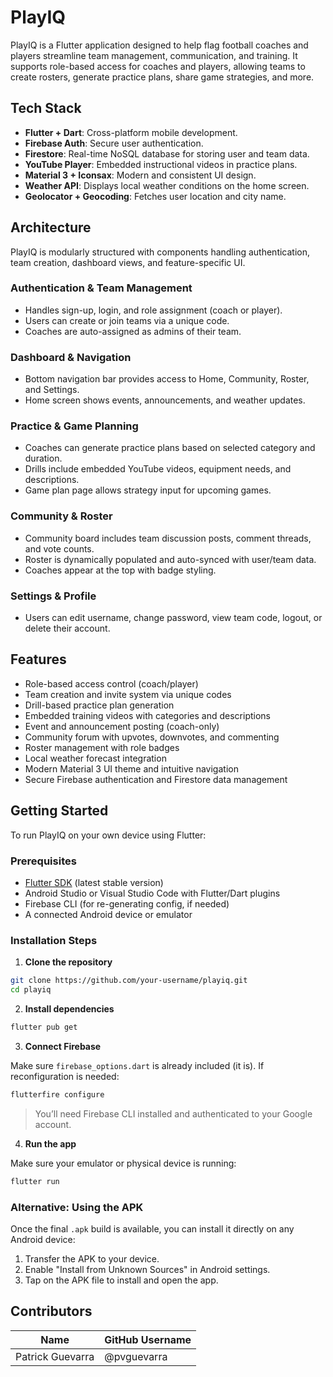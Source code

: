 
# PlayIQ

PlayIQ is a Flutter application designed to help flag football coaches and players streamline team management, communication, and training. It supports role-based access for coaches and players, allowing teams to create rosters, generate practice plans, share game strategies, and more.

## Tech Stack

- **Flutter + Dart**: Cross-platform mobile development.
- **Firebase Auth**: Secure user authentication.
- **Firestore**: Real-time NoSQL database for storing user and team data.
- **YouTube Player**: Embedded instructional videos in practice plans.
- **Material 3 + Iconsax**: Modern and consistent UI design.
- **Weather API**: Displays local weather conditions on the home screen.
- **Geolocator + Geocoding**: Fetches user location and city name.

## Architecture

PlayIQ is modularly structured with components handling authentication, team creation, dashboard views, and feature-specific UI.

### Authentication & Team Management
- Handles sign-up, login, and role assignment (coach or player).
- Users can create or join teams via a unique code.
- Coaches are auto-assigned as admins of their team.

### Dashboard & Navigation
- Bottom navigation bar provides access to Home, Community, Roster, and Settings.
- Home screen shows events, announcements, and weather updates.

### Practice & Game Planning
- Coaches can generate practice plans based on selected category and duration.
- Drills include embedded YouTube videos, equipment needs, and descriptions.
- Game plan page allows strategy input for upcoming games.

### Community & Roster
- Community board includes team discussion posts, comment threads, and vote counts.
- Roster is dynamically populated and auto-synced with user/team data.
- Coaches appear at the top with badge styling.

### Settings & Profile
- Users can edit username, change password, view team code, logout, or delete their account.

## Features

- Role-based access control (coach/player)
- Team creation and invite system via unique codes
- Drill-based practice plan generation
- Embedded training videos with categories and descriptions
- Event and announcement posting (coach-only)
- Community forum with upvotes, downvotes, and commenting
- Roster management with role badges
- Local weather forecast integration
- Modern Material 3 UI theme and intuitive navigation
- Secure Firebase authentication and Firestore data management

## Getting Started

To run PlayIQ on your own device using Flutter:

### Prerequisites

- [Flutter SDK](https://docs.flutter.dev/get-started/install) (latest stable version)
- Android Studio or Visual Studio Code with Flutter/Dart plugins
- Firebase CLI (for re-generating config, if needed)
- A connected Android device or emulator

### Installation Steps

1. **Clone the repository**

```bash
git clone https://github.com/your-username/playiq.git
cd playiq
```

2. **Install dependencies**

```bash
flutter pub get
```

3. **Connect Firebase**

Make sure `firebase_options.dart` is already included (it is). If reconfiguration is needed:

```bash
flutterfire configure
```

> You’ll need Firebase CLI installed and authenticated to your Google account.

4. **Run the app**

Make sure your emulator or physical device is running:

```bash
flutter run
```

### Alternative: Using the APK

Once the final `.apk` build is available, you can install it directly on any Android device:

1. Transfer the APK to your device.
2. Enable "Install from Unknown Sources" in Android settings.
3. Tap on the APK file to install and open the app.

## Contributors

| Name             | GitHub Username     |
|------------------|---------------------|
| Patrick Guevarra | @pvguevarra         |

